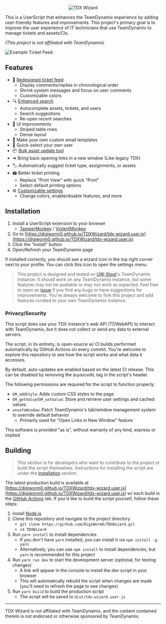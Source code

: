 <p align="center">
<img src="https://i.imgur.com/b3H1Sw2.png" alt="TDX Wizard" />
</p>

This is a UserScript that enhances the TeamDynamix experience by adding user-friendly features and improvements.
This project's primary goal is to improve the user experience of IT technicians that use TeamDynamix to manage tickets
and assets/CIs.

*(This project is not affiliated with TeamDynamix)*

![Example Ticket Feed](https://i.imgur.com/lZUAK8W.png)

## Features

- 💬 [Redesigned ticket feed](https://i.imgur.com/OYxjGBz.png)
    - Display comments/replies in chronological order
    - Shrink system messages and focus on user comments
    - Customizable colors
- 🔍 [Enhanced search](https://i.imgur.com/jDyqhhV.png)
    - Autocomplete assets, tickets, and users
    - Search suggestions
    - Re-open recent searches
- 🎨 UI Improvements
    - Striped table rows
    - Dense layout
- 🧩 Make your own custom email templates
- 👋 Quick-select your own user
- 📦 [Bulk asset update tool](https://i.imgur.com/WkF8x2y.png)
- ⏪ Bring back opening links in a new window (Like legacy TDX)
- 🏷️ Automatically suggest ticket type, assignments, or assets
- 🖨️ Better ticket printing
    - Replace "Print View" with quick "Print"
    - Select default printing options
- ⚙️ [Customizable settings](https://i.imgur.com/7bGCk2i.png)
    - Change colors, enable/disable features, and more

## Installation

1. Install a UserScript extension to your
   browser
    - [TamperMonkey](https://www.tampermonkey.net/) / [ViolentMonkey](https://violentmonkey.github.io/)
2. Go
   to [https://digiworm0.github.io/TDXWizard/tdx-wizard.user.js](https://digiworm0.github.io/TDXWizard/tdx-wizard.user.js)
3. Click the "Install" button
4. Open/Refresh your TeamDynamix page

If installed correctly, you should see a wizard icon in the top right corner next to your profile. You can click this
icon to open the settings menu.

> This project is designed and tested on [UW-Stout](https://uwstout.edu/)'s TeamDynamix instance.
> It *should* work on any TeamDynamix instance, but some features may not be available or may not work as expected.
> Feel free to open an [issue](https://github.com/Digiworm0/TDXWizard/issues) if you find any bugs or have suggestions
> for improvements. You're always welcome to fork this project and add features curated to your own TeamDynamix
> instance.

### Privacy/Security

This script does use your TDX instance's web API (TDWebAPI) to interact with TeamDynamix, but it does not collect or
send any data to external servers.

The script, in its entirety, is open-source w/ CI builds performed automatically by GitHub Actions on every commit.
You're welcome to explore this repository to see how the script works and what data it accesses.

By default, auto-updates are enabled based on the latest CI release.
This can be disabled by removing the `@updateURL` tag in the script's header.

The following permissions are required for the script to function properly:

- `GM_addStyle`: Adds custom CSS styles to the page
- `GM_getValue`/`GM_setValue`: Store and retrieve user settings and cached values.
- `unsafeWindow`: Patch TeamDynamix's tab/window management system to override default behavior
    - Primarily used for "Open Links in New Window" feature

This software is provided "as is", without warranty of any kind, express or implied

## Building

> This section is for developers who want to contribute to the project or build the script themselves.
> Instructions for installing the script are under the [Installation](#installation) section.

The latest production build is available
at [https://digiworm0.github.io/TDXWizard/tdx-wizard.user.js](https://digiworm0.github.io/TDXWizard/tdx-wizard.user.js)
w/ each build in the [GitHub Actions](https://github.com/DigiWorm0/TDXWizard/actions) tab.
If you'd like to build the script yourself, follow these steps:

1. Install [Node.js](https://nodejs.org/en/download/)
2. Clone this repository and navigate to the project directory
    - `git clone https://github.com/DigiWorm0/TDXWizard.git`
    - `cd TDXWizard`
3. Run `yarn install` to install dependencies
    - If you don't have `yarn` installed, you can install it via `npm install -g yarn`
    - Alternatively, you can use `npm install` to install dependencies, but `yarn` is recommended for this project
4. Run `yarn run dev` to start the development server (optional, for testing changes)
    - A link will appear in the console to install the dev script in your browser
    - This will automatically rebuild the script when changes are made (you'll need to refresh the page to see changes)
5. Run `yarn build` to build the production script
    - The script will be saved to `dist/tdx-wizard.user.js`

<hr />

TDX Wizard is not affiliated with TeamDynamix,
and the content contained therein is not endorsed or otherwise sponsored by TeamDynamix.